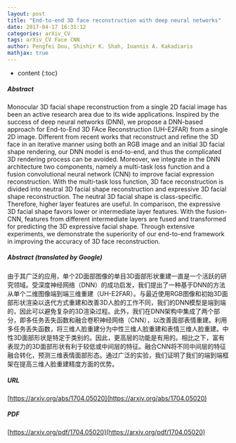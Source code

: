 ```yaml
---
layout: post
title: "End-to-end 3D face reconstruction with deep neural networks"
date: 2017-04-17 16:31:12
categories: arXiv_CV
tags: arXiv_CV Face CNN
author: Pengfei Dou, Shishir K. Shah, Ioannis A. Kakadiaris
mathjax: true
---
```


* content
{:toc}

##### Abstract
Monocular 3D facial shape reconstruction from a single 2D facial image has been an active research area due to its wide applications. Inspired by the success of deep neural networks (DNN), we propose a DNN-based approach for End-to-End 3D FAce Reconstruction (UH-E2FAR) from a single 2D image. Different from recent works that reconstruct and refine the 3D face in an iterative manner using both an RGB image and an initial 3D facial shape rendering, our DNN model is end-to-end, and thus the complicated 3D rendering process can be avoided. Moreover, we integrate in the DNN architecture two components, namely a multi-task loss function and a fusion convolutional neural network (CNN) to improve facial expression reconstruction. With the multi-task loss function, 3D face reconstruction is divided into neutral 3D facial shape reconstruction and expressive 3D facial shape reconstruction. The neutral 3D facial shape is class-specific. Therefore, higher layer features are useful. In comparison, the expressive 3D facial shape favors lower or intermediate layer features. With the fusion-CNN, features from different intermediate layers are fused and transformed for predicting the 3D expressive facial shape. Through extensive experiments, we demonstrate the superiority of our end-to-end framework in improving the accuracy of 3D face reconstruction.

##### Abstract (translated by Google)
由于其广泛的应用，单个2D面部图像的单目3D面部形状重建一直是一个活跃的研究领域。受深度神经网络（DNN）的成功启发，我们提出了一种基于DNN的方法从单个二维图像端到端三维重建（UH-E2FAR）。与最近使用RGB图像和初始3D面部形状渲染以迭代方式重建和改善3D人脸的工作不同，我们的DNN模型是端到端的，因此可以避免复杂的3D渲染过程。此外，我们在DNN架构中集成了两个部分，即多任务丢失函数和融合卷积神经网络（CNN），以改善面部表情重建。利用多任务丢失函数，将三维人脸重建分为中性三维人脸重建和表情三维人脸重建。中性3D面部形状是特定于类别的。因此，更高层的功能是有用的。相比之下，富有表现力的3D面部形状有利于较低或中间层的特征。融合CNN将不同中间层的特征融合转化，预测三维表情面部形态。通过广泛的实验，我们证明了我们的端到端框架在提高三维人脸重建精度方面的优势。

##### URL
[https://arxiv.org/abs/1704.05020](https://arxiv.org/abs/1704.05020)

##### PDF
[https://arxiv.org/pdf/1704.05020](https://arxiv.org/pdf/1704.05020)

